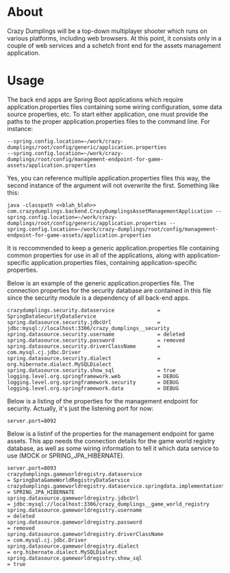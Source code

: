 # About
Crazy Dumplings will be a top-down multiplayer shooter which runs on various platforms, including web browsers. At this point, it consists only in a couple of web services and a schetch front end for the assets management application. 


# Usage
The back end apps are Spring Boot applications which require application.properties files containing some wiring configuration, some data source properties, etc. To start either application, one must provide the paths to the proper application.properties files to the command line. For instance:
```
--spring.config.location=~/work/crazy-dumplings/root/config/generic/application.properties
--spring.config.location=~/work/crazy-dumplings/root/config/management-endpoint-for-game-assets/application.properties
```
Yes, you can reference multiple application.properties files this way, the second instance of the argument will not overwrite the first. Something like this:
```
java -classpath <<blah_blah>> com.crazydumplings.backend.CrazyDumplingsAssetManagementApplication --spring.config.location=~/work/crazy-dumplings/root/config/generic/application.properties --spring.config.location=~/work/crazy-dumplings/root/config/management-endpoint-for-game-assets/application.properties
```

It is reccommended to keep a generic application.properties file containing common properties for use in all of the applications, along with application-specific application.properties files, containing application-specific properties.

Below is an example of the generic application.properties file. The connection properties for the security database are contained in this file since the security module is a dependency of all back-end apps. 

```
crazydumplings.security.dataservice              = SpringDataSecurityDataService
spring.datasource.security.jdbcUrl               = jdbc:mysql://localhost:3306/crazy_dumplings__security
spring.datasource.security.username              = deleted
spring.datasource.security.password              = removed
spring.datasource.security.driverClassName       = com.mysql.cj.jdbc.Driver
spring.datasource.security.dialect               = org.hibernate.dialect.MySQLDialect
spring.datasource.security.show_sql              = true
logging.level.org.springframework.web            = DEBUG
logging.level.org.springframework.security       = DEBUG
logging.level.org.springframework.data           = DEBUG
```

Below is a listing of the properties for the management endpoint for security. Actually, it's just the listening port for now:

```
server.port=8092
```

Below is a listinf of the properties for the management endpoint for game assets. This app needs the connection details for the game world registry database, as well as some wiring information to tell it which data service to use (MOCK or SPRING_JPA_HIBERNATE).

```
server.port=8093
crazydumplings.gameworldregistry.dataservice                               = SpringDataGameWorldRegistryDataService
crazydumplings.gameworldregistry.dataservice.springdata.implementationtype = SPRING_JPA_HIBERNATE
spring.datasource.gameworldregistry.jdbcUrl                                = jdbc:mysql://localhost:3306/crazy_dumplings__game_world_registry
spring.datasource.gameworldregistry.username                               = deleted
spring.datasource.gameworldregistry.password                               = removed
spring.datasource.gameworldregistry.driverClassName                        = com.mysql.cj.jdbc.Driver
spring.datasource.gameworldregistry.dialect                                = org.hibernate.dialect.MySQLDialect
spring.datasource.gameworldregistry.show_sql                               = true
```

